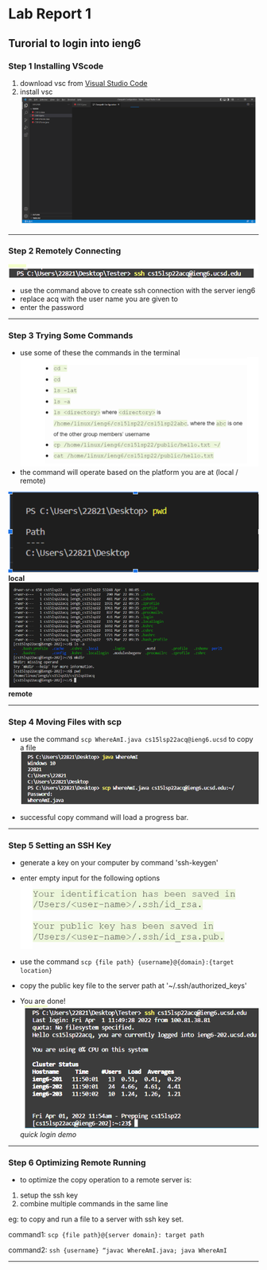 # Lab Report 1
## Turorial to login into ieng6

### Step 1 Installing VScode

1. download vsc from [Visual Studio Code](https://code.visualstudio.com/)
2. install vsc 
![Image](vsc.png)
___


### Step 2 Remotely Connecting

![Image](ssh_command.png)

- use the command above to create ssh connection with the server ieng6
- replace acq with the user name you are given to
- enter the password
___
### Step 3 Trying Some Commands
- use some of these the commands in the terminal
![Image](commands.png)
- the command will operate based on the platform you are at (local / remote)

![Image](command_local.png)
**local**
![Image](command_server.png)
**remote**
___
### Step 4 Moving Files with scp

- use the command `scp WhereAmI.java cs15lsp22acq@ieng6.ucsd` to copy a file
![Image](scp.png)

- successful copy command will load a progress bar.
___
### Step 5 Setting an SSH Key

- generate a key on your computer by command 'ssh-keygen'
- enter empty input for the following options
![Image](keys.png)

- use the command `scp {file path} {username}@{domain}:{target location}`
- copy the public key file to the server path at '~/.ssh/authorized_keys'
- You are done!
![Image](quick_login.png)
*quick login demo*

___
### Step 6 Optimizing Remote Running
- to optimize the copy operation to a remote server is:
1. setup the ssh key
2. combine multiple commands in the same line

eg: to copy and run a file to a server with ssh key set.

command1: `scp {file path}@{server domain}: target path`

command2: `ssh {username} “javac WhereAmI.java; java WhereAmI`

___
